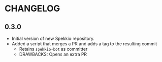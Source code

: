# CHANGELOG

## 0.3.0
- Initial version of new Spekkio repository.
- Added a script that merges a PR and adds a tag to the resulting commit
  - Retains `spekkio-bot` as committer
  - DRAWBACKS: Opens an extra PR
